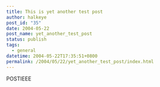 ```yaml
---
title: This is yet another test post
author: halkeye
post_id: "35"
date: 2004-05-22
post_name: yet_another_test_post
status: publish
tags:
  - general
datetime: 2004-05-22T17:35:51+0800
permalink: /2004/05/22/yet_another_test_post/index.html
---
```


POSTIEEE